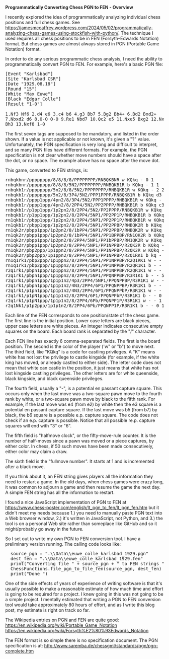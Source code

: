 <b>Programmatically Converting Chess PGN to FEN - Overview</b>

I recently explored the idea of programmatically analyzing individual chess positions and full chess games. See https://jamesmccaffrey.wordpress.com/2024/05/02/programmatically-analyzing-chess-games-using-stockfish-with-python/. The technique I used requires all chess positions to be in FEN (Forsyth–Edwards Notation) format. But chess games are almost always stored in PGN (Portable Game Notation) format.

In order to do any serious programmatic chess analysis, I need the ability to programmatically convert PGN to FEN. For example, here's a basic PGN file:

<pre>
[Event "Karlsbad"]
[Site "Karlsbad CSR"]
[Date "1929.08.18"]
[Round "15"]
[White "Max Euwe"]
[Black "Edgar Colle"]
[Result "1-0"]

1.Nf3 Nf6 2.d4 e6 3.c4 b6 4.g3 Bb7 5.Bg2 Bb4+ 6.Bd2 Bxd2+
7.Nbxd2 d6 8.O-O O-O 9.Re1 Nbd7 10.Qc2 e5 11.Nxe5 Bxg2 12.Nxd7
Bh3 13.Nxf8 1-0
</pre>

The first seven tags are supposed to be mandatory, and listed in the order shown. If a value is not applicable or not known, it's given a "?" value. Unfortunately, the PGN specification is very long and difficult to interpret, and so many PGN files have different formats. For example, the PGN specification is not clear whether move numbers should have a space after the dot, or no space. The example above has no space after the move dot.

This game, converted to FEN strings, is:

<pre>
rnbqkbnr/pppppppp/8/8/8/8/PPPPPPPP/RNBQKBNR w KQkq - 0 1
rnbqkbnr/pppppppp/8/8/8/5N2/PPPPPPPP/RNBQKB1R b KQkq - 1 1
rnbqkb1r/pppppppp/5n2/8/8/5N2/PPPPPPPP/RNBQKB1R w KQkq - 2 2
rnbqkb1r/pppppppp/5n2/8/3P4/5N2/PPP1PPPP/RNBQKB1R b KQkq d3 0 2
rnbqkb1r/pppp1ppp/4pn2/8/3P4/5N2/PPP1PPPP/RNBQKB1R w KQkq - 0 3
rnbqkb1r/pppp1ppp/4pn2/8/2PP4/5N2/PP2PPPP/RNBQKB1R b KQkq c3 0 3
rnbqkb1r/p1pp1ppp/1p2pn2/8/2PP4/5N2/PP2PPPP/RNBQKB1R w KQkq - 0 4
rnbqkb1r/p1pp1ppp/1p2pn2/8/2PP4/5NP1/PP2PP1P/RNBQKB1R b KQkq - 0 4
rn1qkb1r/pbpp1ppp/1p2pn2/8/2PP4/5NP1/PP2PP1P/RNBQKB1R w KQkq - 1 5
rn1qkb1r/pbpp1ppp/1p2pn2/8/2PP4/5NP1/PP2PPBP/RNBQK2R b KQkq - 2 5
rn1qk2r/pbpp1ppp/1p2pn2/8/1bPP4/5NP1/PP2PPBP/RNBQK2R w KQkq - 3 6
rn1qk2r/pbpp1ppp/1p2pn2/8/1bPP4/5NP1/PP1BPPBP/RN1QK2R b KQkq - 4 6
rn1qk2r/pbpp1ppp/1p2pn2/8/2PP4/5NP1/PP1bPPBP/RN1QK2R w KQkq - 0 7
rn1qk2r/pbpp1ppp/1p2pn2/8/2PP4/5NP1/PP1NPPBP/R2QK2R b KQkq - 0 7
rn1qk2r/pbp2ppp/1p1ppn2/8/2PP4/5NP1/PP1NPPBP/R2QK2R w KQkq - 0 8
rn1qk2r/pbp2ppp/1p1ppn2/8/2PP4/5NP1/PP1NPPBP/R2Q1RK1 b kq - 1 8
rn1q1rk1/pbp2ppp/1p1ppn2/8/2PP4/5NP1/PP1NPPBP/R2Q1RK1 w - - 2 9
rn1q1rk1/pbp2ppp/1p1ppn2/8/2PP4/5NP1/PP1NPPBP/R2QR1K1 b - - 3 9
r2q1rk1/pbpn1ppp/1p1ppn2/8/2PP4/5NP1/PP1NPPBP/R2QR1K1 w - - 4 10
r2q1rk1/pbpn1ppp/1p1ppn2/8/2PP4/5NP1/PPQNPPBP/R3R1K1 b - - 5 10
r2q1rk1/pbpn1ppp/1p1p1n2/4p3/2PP4/5NP1/PPQNPPBP/R3R1K1 w - - 0 11
r2q1rk1/pbpn1ppp/1p1p1n2/4N3/2PP4/6P1/PPQNPPBP/R3R1K1 b - - 0 11
r2q1rk1/p1pn1ppp/1p1p1n2/4N3/2PP4/6P1/PPQNPPbP/R3R1K1 w - - 0 12
r2q1rk1/p1pN1ppp/1p1p1n2/8/2PP4/6P1/PPQNPPbP/R3R1K1 b - - 0 12
r2q1rk1/p1pN1ppp/1p1p1n2/8/2PP4/6Pb/PPQNPP1P/R3R1K1 w - - 1 13
r2q1Nk1/p1p2ppp/1p1p1n2/8/2PP4/6Pb/PPQNPP1P/R3R1K1 b - - 0 13
</pre>

Each line of the FEN corresponds to one position/state of the chess game. The first line is the initial position. Lower case letters are black pieces, upper case letters are white pieces. An integer indicates consecutive empty squares on the board. Each board rank is separated by the "/" character.

Each FEN  line has exactly 6 comma-separated fields. The first is the board position. The second is the color of the player ('w" or "b") to move next. The third field, like "KQkq" is a code for castling privileges. A "K" means white has not lost the privilege to castle kingside (for example, if the white king has moved, or already castled to either side). The letter code does not mean that white can castle in the position, it just means that white has not lost kingside castling privileges. The other letters are for white queenside, black kingside, and black queenside privileges.

The fourth field, usually a "-", is a potential en passant capture square. This occurs only when the last move was a two-square pawn move to the fourth rank by white, or a two-square pawn move by black to the fifth rank. For example, if the last move was e4 (from e2) by white then the e3 square is a potential en passant capture square. If the last move was b5 (from b7) by black, the b6 square is a possible e.p. capture square. The code does not check if an e.p. capture is possible. Notice that all possible re.p. capture squares will end with "3" or "6".

The fifth field is "halfmove clock", or the fifty-move-rule counter. It is the number of half-moves since a pawn was moved or a piece captures, by either color. In chess, if 50 such moves have been made consecutively, either color may claim a draw.

The sixth field is the "fullmove number". It starts at 1 and is incremented after a black move.

If you think about it, an FEN string gives players all the information they need to restart a game. In the old days, when chess games were crazy long, it was common to adjourn a game and then resume the game the next day. A simple FEN string has all the information to restart.

I found a nice JavaScript implementation of PGN to FEN at https://www.chess-poster.com/english/lt_pgn_to_fen/lt_pgn_fen.htm but it didn't meet my needs because 1.) you need to manually paste PGN text into a Web browser window, 2.) it's written in JavaScript, not Python, and 3.) the tool is on a personal Web site rather than someplace like GitHub and so it might/probably go away in the future.

So I set out to write my own PGN to FEN conversion tool. I have a preliminary version running. The calling code looks like:

<pre>
  source_pgn = ".\\Data\\euwe_colle_karlsbad_1929.pgn"
  dest_fen = ".\\Data\\euwe_colle_karlsbad_1929.fen"
  print("Converting file " + source_pgn + " to FEN strings ")
  ChessFunctions.file_pgn_to_file_fen(source_pgn, dest_fen)
  print("Done ")
</pre>

One of the side effects of years of experience of writing software is that it's usually possible to make a reasonable estimate of how much time and effort is going to be required for a project. I knew going in this was not going to be a simple project. I mentally estimated that writing a PGN to FEN conversion tool would take approximately 80 hours of effort, and as I write this blog post, my estimate is right on track so far.

The Wikipedia entries on PGN and FEN are quite good:
https://en.wikipedia.org/wiki/Portable_Game_Notation
https://en.wikipedia.org/wiki/Forsyth%E2%80%93Edwards_Notation

The FEN format is so simple there is no specification document. The PGN specification is at:
http://www.saremba.de/chessgml/standards/pgn/pgn-complete.htm
